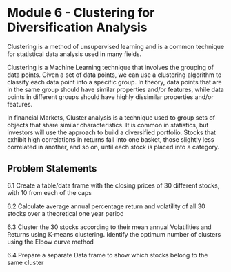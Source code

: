 # Module 6 - Clustering for Diversification Analysis 

Clustering is a method of unsupervised learning and is a common
technique for statistical data analysis used in many fields.

Clustering is a Machine Learning technique that involves the grouping of data points. Given a set of data points, we can use a clustering algorithm to classify each data point into a specific group. In theory, data points that are in the same group should have similar properties and/or features, while data points in different groups should have highly dissimilar properties and/or features.

In financial Markets, Cluster analysis is a technique used to group sets of objects that share similar characteristics. It is common in statistics, but investors will use the approach to build a diversified portfolio. Stocks that exhibit high correlations in returns fall into one basket, those slightly less correlated in another, and so on, until each stock is placed into a category.

## Problem Statements

6.1 Create a table/data frame with the closing prices of 30 different stocks, with 10 from each of the caps

6.2 Calculate average annual percentage return and volatility of all 30 stocks over a theoretical one year period

6.3 Cluster the 30 stocks according to their mean annual Volatilities and Returns using K-means clustering. Identify the optimum number of clusters using the Elbow curve method

6.4 Prepare a separate Data frame to show which stocks belong to the same cluster 